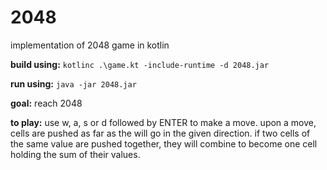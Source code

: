 # 2048
implementation of 2048 game in kotlin

**build using:**
`kotlinc .\game.kt -include-runtime -d 2048.jar`

**run using:**
`java -jar 2048.jar`

**goal:**
reach 2048

**to play:**
use w, a, s or d followed by ENTER to make a move.
upon a move, cells are pushed as far as the will go in the given direction.
if two cells of the same value are pushed together, they will combine to become one cell holding the sum of their values.
